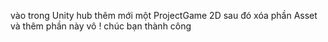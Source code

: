 vào trong Unity hub thêm mới một ProjectGame 2D sau đó xóa phần Asset và thêm phần này vô ! chúc bạn thành công
